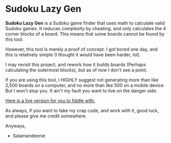 ﻿# Sudoku Lazy Gen

**Sudoku Lazy Gen** is a Sudoku game finder that uses math to calculate valid Sudoku games. It reduces complexity by cheating, and only calculates the 4 corner blocks of a board. This means that some boards cannot be found by this tool.

However, this tool is merely a proof of concept. I got bored one day, and this is relatively simple (I thought it would have been harder, lol).

I may revisit this project, and rework how it builds boards (Perhaps calculating the outermost blocks), but as of now I don't see a point.


If you are using this tool, I HIGHLY suggest not generating more than like 2,500 boards on a computer, and no more than like 500 on a mobile device. But I won't stop you. It ain't my fault you want to live on the danger side.

[Here is a live version for you to fiddle with.](https://salamandeenie.github.io/Sudoku-Lazy-Gen/)


As always, if you want to take my crap code, and work with it, good luck, and please give me credit somewhere.

Anyways,

- Salamandeenie

